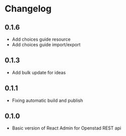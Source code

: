 # Changelog

## 0.1.6
* Add choices guide resource
* Add choices guide import/export

## 0.1.3
* Add bulk update for ideas

## 0.1.1
* Fixing automatic build and publish

## 0.1.0
* Basic version of React Admin for Openstad REST api
